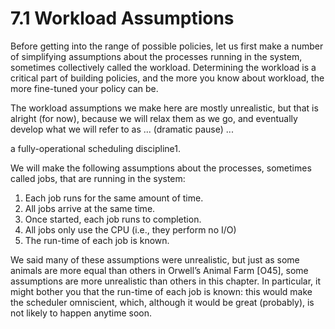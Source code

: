 # 7.1 Workload Assumptions  

Before getting into the range of possible policies, let us first make a number of simplifying assumptions about the processes running in the system, sometimes collectively called the workload. Determining the workload is a critical part of building policies, and the more you know about workload, the more fine-tuned your policy can be.  

The workload assumptions we make here are mostly unrealistic, but that is alright (for now), because we will relax them as we go, and eventually develop what we will refer to as ... (dramatic pause) ...  

a fully-operational scheduling discipline1.  

We will make the following assumptions about the processes, sometimes called jobs, that are running in the system:  

1. Each job runs for the same amount of time.   
2. All jobs arrive at the same time.   
3. Once started, each job runs to completion.   
4. All jobs only use the CPU (i.e., they perform no I/O)   
5. The run-time of each job is known.  

We said many of these assumptions were unrealistic, but just as some animals are more equal than others in Orwell’s Animal Farm [O45], some assumptions are more unrealistic than others in this chapter. In particular, it might bother you that the run-time of each job is known: this would make the scheduler omniscient, which, although it would be great (probably), is not likely to happen anytime soon.  

